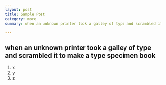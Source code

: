 ```yaml
---
layout: post
title: Sample Post
category: more
summary: when an unknown printer took a galley of type and scrambled it to make a type specimen book

---
```

## when an unknown printer took a galley of type and scrambled it to make a type specimen book

1. x
2. y
3. z